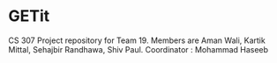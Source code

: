 # GETit
CS 307 Project repository for Team 19. Members are Aman Wali, Kartik Mittal, Sehajbir Randhawa, Shiv Paul. Coordinator : Mohammad Haseeb
